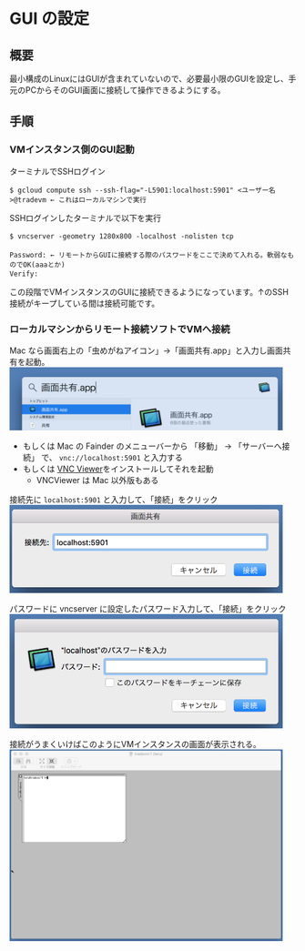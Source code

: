 # GUI の設定

## 概要
最小構成のLinuxにはGUIが含まれていないので、必要最小限のGUIを設定し、手元のPCからそのGUI画面に接続して操作できるようにする。

## 手順

### VMインスタンス側のGUI起動

ターミナルでSSHログイン

```
$ gcloud compute ssh --ssh-flag="-L5901:localhost:5901" <ユーザー名>@tradevm ← これはローカルマシンで実行
```


SSHログインしたターミナルで以下を実行
```
$ vncserver -geometry 1280x800 -localhost -nolisten tcp

Password: ← リモートからGUIに接続する際のパスワードをここで決めて入れる。軟弱なものでOK(aaaとか)
Verify:
```


この段階でVMインスタンスのGUIに接続できるようになっています。↑のSSH接続がキープしている間は接続可能です。

### ローカルマシンからリモート接続ソフトでVMへ接続

Mac なら画面右上の「虫めがねアイコン」→「画面共有.app」と入力し画面共有を起動。  
<img src="./images/remote1.png" width="480px">  

* もしくは Mac の Fainder のメニューバーから 「移動」 → 「サーバーへ接続」 で、 `vnc://localhost:5901` と入力する
* もしくは [VNC Viewer](https://www.realvnc.com/en/connect/download/viewer/)をインストールしてそれを起動
    * VNCViewer は Mac 以外版もある


接続先に `localhost:5901` と入力して、「接続」をクリック  
<img src="./images/remote2.png" width="480px">


パスワードに vncserver に設定したパスワード入力して、「接続」をクリック  
<img src="./images/remote3.png" width="480px">


接続がうまくいけばこのようにVMインスタンスの画面が表示される。  
<img src="./images/remote4.png" width="480px">
